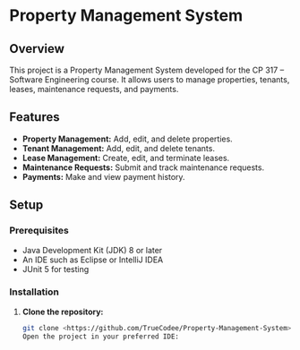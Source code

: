# Property Management System

## Overview
This project is a Property Management System developed for the CP 317 – Software Engineering course. It allows users to manage properties, tenants, leases, maintenance requests, and payments.

## Features
- **Property Management:** Add, edit, and delete properties.
- **Tenant Management:** Add, edit, and delete tenants.
- **Lease Management:** Create, edit, and terminate leases.
- **Maintenance Requests:** Submit and track maintenance requests.
- **Payments:** Make and view payment history.

## Setup

### Prerequisites
- Java Development Kit (JDK) 8 or later
- An IDE such as Eclipse or IntelliJ IDEA
- JUnit 5 for testing

### Installation
1. **Clone the repository:**
   ```bash
   git clone <https://github.com/TrueCodee/Property-Management-System>
   Open the project in your preferred IDE:

